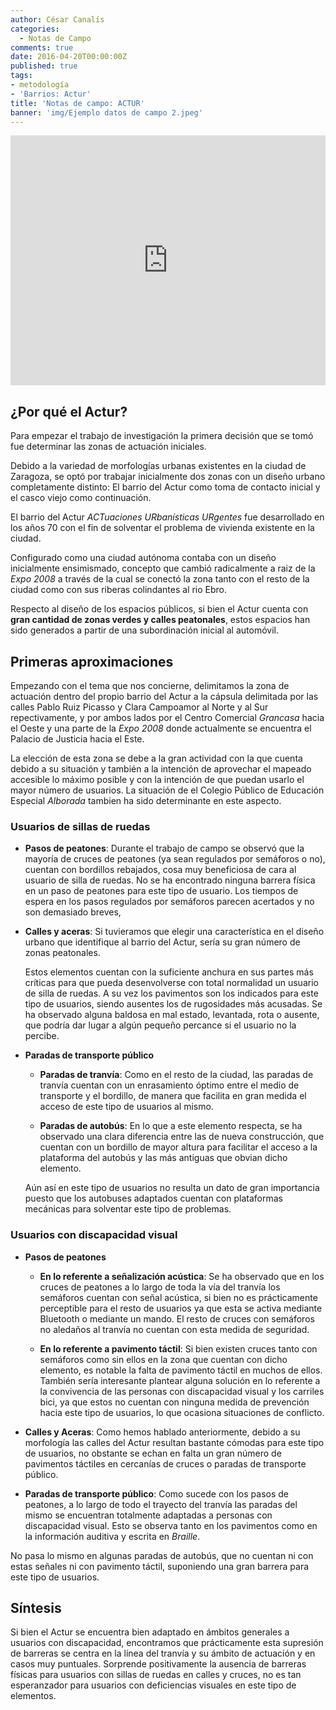 ```yaml
---
author: César Canalís
categories:
  - Notas de Campo
comments: true
date: 2016-04-20T00:00:00Z
published: true
tags:
- metodología
- 'Barrios: Actur'
title: 'Notas de campo: ACTUR'
banner: 'img/Ejemplo datos de campo 2.jpeg'
---
```


<iframe src="http://overpass-turbo.eu/map.html?Q=%2F*%0AThis%20has%20been%20generated%20by%20the%20overpass-turbo%20wizard.%0AThe%20original%20search%20was%3A%0A%E2%80%9Cnote%3D%22%23Zaccesibilidad%22%E2%80%9D%0A*%2F%0A[out%3Ajson][timeout%3A25]%3B%0A%2F%2F%20gather%20results%0A%28%0A%20%20%2F%2F%20query%20part%20for%3A%20%E2%80%9Cnote%3D%22%23Zaccesibilidad%22%E2%80%9D%0A%20%20node[%22note%22%3D%22%23Zaccesibilidad%22]%2841.66228446857377%2C-0.8977675437927246%2C41.673488820123126%2C-0.882875919342041%29%3B%0A%20%20way[%22note%22%3D%22%23Zaccesibilidad%22]%2841.66228446857377%2C-0.8977675437927246%2C41.673488820123126%2C-0.882875919342041%29%3B%0A%20%20relation[%22note%22%3D%22%23Zaccesibilidad%22]%2841.66228446857377%2C-0.8977675437927246%2C41.673488820123126%2C-0.882875919342041%29%3B%0A%29%3B%0A%2F%2F%20print%20results%0Aout%20body%3B%0A%3E%3B%0Aout%20skel%20qt%3B" width="100%" height="400" frameborder="0"></iframe>

## ¿Por qué el Actur?

Para empezar el trabajo de investigación la primera decisión que se tomó fue determinar las zonas de actuación iniciales.

Debido a la variedad de morfologías urbanas existentes en la ciudad de Zaragoza, se optó por trabajar inicialmente dos zonas con un diseño urbano completamente distinto: El barrio del Actur como toma de contacto inicial y el casco viejo como continuación.

El barrio del Actur *ACTuaciones URbanísticas URgentes* fue desarrollado en los años 70 con el fin de solventar el problema de vivienda existente en la ciudad.

Configurado como una ciudad autónoma contaba con un diseño inicialmente ensimismado, concepto que cambió radicalmente a raiz de la *Expo 2008* a través de la cual se conectó la zona tanto con el resto de la ciudad como con sus riberas colindantes al rio Ebro.

Respecto al diseño de los espacios públicos, si bien el Actur cuenta con **gran cantidad de zonas verdes y calles peatonales**, estos espacios han sido generados a partir de una subordinación inicial al automóvil.


## Primeras aproximaciones

Empezando con el tema que nos concierne, delimitamos la zona de actuación dentro del propio barrio del Actur a la cápsula delimitada por las calles Pablo Ruiz Picasso y Clara Campoamor al Norte y al Sur repectivamente, y por ambos lados por el Centro Comercial *Grancasa* hacia el Oeste y una parte de la *Expo 2008* donde actualmente se encuentra el Palacio de Justicia hacia el Este.


La elección de esta zona se debe a la gran actividad con la que cuenta debido a su situación y también a la intención de aprovechar el mapeado accesible lo máximo posible y con la intención de que puedan usarlo el mayor número de usuarios. La situación de el Colegio Público de Educación Especial *Alborada* tambien ha sido determinante en este aspecto.

### Usuarios de sillas de ruedas

* **Pasos de peatones**: Durante el trabajo de campo se observó que la mayoría de cruces de peatones (ya sean regulados por semáforos o no), cuentan con bordillos rebajados, cosa muy beneficiosa de cara al usuario de silla de ruedas. No se ha encontrado ninguna barrera física en un paso de peatones para este tipo de usuario.
  Los tiempos de espera en los pasos regulados por semáforos parecen acertados y no son demasiado breves,

* **Calles y aceras**: Si tuvieramos que elegir una característica en el diseño urbano que identifique al barrio del Actur, sería su gran número de zonas peatonales.

  Estos elementos cuentan con la suficiente anchura en sus partes más críticas para que pueda desenvolverse con total normalidad un usuario de silla de ruedas. A su vez los pavimentos son los indicados para este tipo de usuarios, siendo ausentes los de rugosidades más acusadas.
  Se ha observado alguna baldosa en mal estado, levantada, rota o ausente, que podría dar lugar a algún pequeño percance si el usuario no la percibe.

* **Paradas de transporte público**

  * **Paradas de tranvía**: Como en el resto de la ciudad, las paradas de tranvía cuentan con un enrasamiento óptimo entre el medio de transporte y el bordillo, de manera que facilita en gran medida el acceso de este tipo de usuarios al mismo.

  * **Paradas de autobús**: En lo que a este elemento respecta, se ha observado una clara diferencia entre las de nueva construcción, que cuentan con un bordillo de mayor altura para facilitar el acceso a la plataforma del autobús y las más antiguas que obvian dicho elemento.

  Aún así en este tipo de usuarios no resulta un dato de gran importancia puesto que los autobuses adaptados cuentan con plataformas mecánicas para solventar este tipo de problemas.

### Usuarios con discapacidad visual

* **Pasos de peatones**

   * **En lo referente a señalización acústica**: Se ha observado que en los cruces de peatones a lo largo de toda la vía del tranvía los semáforos cuentan con señal acústica, si bien no es prácticamente perceptible para el resto de usuarios ya que esta se activa mediante Bluetooth o mediante un mando.
   El resto de cruces con semáforos no aledaños al tranvía no cuentan con esta medida de seguridad.

   * **En lo referente a pavimento táctil**: Si bien existen cruces tanto con semáforos como sin ellos en la zona que cuentan con dicho elemento, es notable la falta de pavimento táctil en muchos de ellos.
   También sería interesante plantear alguna solución en lo referente a la convivencia de las personas con discapacidad visual y los carriles bici, ya que estos no cuentan con ninguna medida de prevención hacia este tipo de usuarios, lo que ocasiona situaciones de conflicto.

* **Calles y Aceras**: Como hemos hablado anteriormente, debido a su morfología las calles del Actur resultan bastante cómodas para este tipo de usuarios, no obstante se echan en falta un gran número de pavimentos táctiles en cercanías de cruces o paradas de transporte público.

* **Paradas de transporte público**: Como sucede con los pasos de peatones, a lo largo de todo el trayecto del tranvía las paradas del mismo se encuentran totalmente adaptadas a personas con discapacidad visual. Esto se observa tanto en los pavimentos como en la información auditiva y escrita en *Braille*.

 No pasa lo mismo en algunas paradas de autobús, que no cuentan ni con estas señales ni con pavimento táctil, suponiendo una gran barrera para este tipo de usuarios.

## Síntesis

Si bien el Actur se encuentra bien adaptado en ámbitos generales a usuarios con discapacidad, encontramos que prácticamente esta supresión de barreras se centra en la línea del tranvía y su ámbito de actuación y en casos muy puntuales.
Sorprende positivamente la ausencia de barreras físicas para usuarios con sillas de ruedas en calles y cruces, no es tan esperanzador para usuarios con deficiencias visuales en este tipo de elementos.
